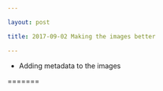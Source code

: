 ```yaml
---

layout: post

title: 2017-09-02 Making the images better

---
```



-   Adding metadata to the images

=======

